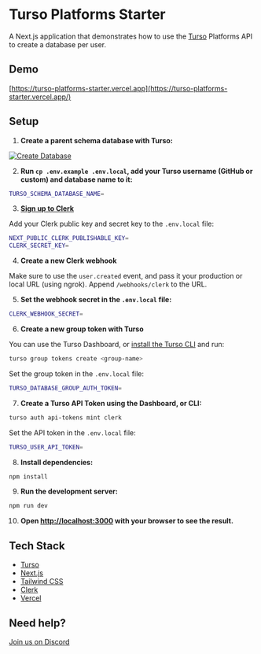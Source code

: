 # Turso Platforms Starter

A Next.js application that demonstrates how to use the [Turso](https://turso.tech) Platforms API to create a database per user.

## Demo

[https://turso-platforms-starter.vercel.app](https://turso-platforms-starter.vercel.app/)

## Setup

1. **Create a parent schema database with Turso:**

[![Create Database](https://sqlite.new/button)](https://sqlite.new?dump=https%3A%2F%2Fraw.githubusercontent.com%2Fnotrab%2Fturso-platforms-starter%2Fmain%2Fsql.dump&type=schema)

2. **Run `cp .env.example .env.local`, add your Turso username (GitHub or custom) and database name to it:**

```bash
TURSO_SCHEMA_DATABASE_NAME=
```

3. **[Sign up to Clerk](https://clerk.com)**

Add your Clerk public key and secret key to the `.env.local` file:

```bash
NEXT_PUBLIC_CLERK_PUBLISHABLE_KEY=
CLERK_SECRET_KEY=
```

4. **Create a new Clerk webhook**

Make sure to use the `user.created` event, and pass it your production or local URL (using ngrok). Append `/webhooks/clerk` to the URL.

5. **Set the webhook secret in the `.env.local` file:**

```bash
CLERK_WEBHOOK_SECRET=
```

6. **Create a new group token with Turso**

You can use the Turso Dashboard, or [install the Turso CLI](https://docs.turso.tech/cli/installation) and run:

```bash
turso group tokens create <group-name>
```

Set the group token in the `.env.local` file:

```bash
TURSO_DATABASE_GROUP_AUTH_TOKEN=
```

7. **Create a Turso API Token using the Dashboard, or CLI:**

```bash
turso auth api-tokens mint clerk
```

Set the API token in the `.env.local` file:

```bash
TURSO_USER_API_TOKEN=
```

8. **Install dependencies:**

```bash
npm install
```

9. **Run the development server:**

```bash
npm run dev
```

10. **Open [http://localhost:3000](http://localhost:3000) with your browser to see the result.**

## Tech Stack

- [Turso](https://turso.tech)
- [Next.js](https://nextjs.org)
- [Tailwind CSS](https://tailwindcss.com)
- [Clerk](https://clerk.com)
- [Vercel](https://vercel.com)

## Need help?

[Join us on Discord](https://tur.so/discord)
